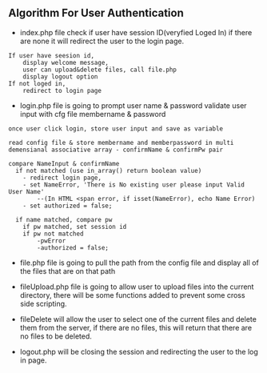 ## Algorithm For User Authentication 
- index.php file check if user have session ID(veryfied Loged In) if there are none it will redirect the user to the login page.
```
If user have seesion id, 
    display welcome message, 
    user can upload&delete files, call file.php
    display logout option
If not loged in, 
    redirect to login page 
```
- login.php file is going to prompt user name & password validate user input with cfg file membername & password  
```
once user click login, store user input and save as variable

read config file & store membername and memberpassword in multi demensianal associative array - confirmName & confirmPw pair
    
compare NameInput & confirmName
  if not matched (use in_array() return boolean value)
    - redirect login page, 
    - set NameError, 'There is No existing user please input Valid User Name' 
        --(In HTML <span error, if isset(NameError), echo Name Error)
    - set authorized = false;

  if name matched, compare pw
    if pw matched, set session id
    if pw not matched
        -pwError
        -authorized = false;

```


- file.php file is going to pull the path from the config file and display all of the files that are on that path

- fileUpload.php file is going to allow user to upload files into the current directory, there will be some functions added to prevent some cross side scripting.

- fileDelete will allow the user to select one of the current files and delete them from the server, if there are no files, this will return that there are no files to be deleted.

- logout.php will be closing the session and redirecting the user to the log in page.



